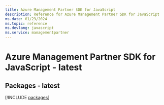 ```yaml
---
title: Azure Management Partner SDK for JavaScript
description: Reference for Azure Management Partner SDK for JavaScript
ms.date: 01/23/2024
ms.topic: reference
ms.devlang: javascript
ms.service: managementpartner
---
```

# Azure Management Partner SDK for JavaScript - latest
## Packages - latest
[!INCLUDE [packages](management-partner-index.md)]